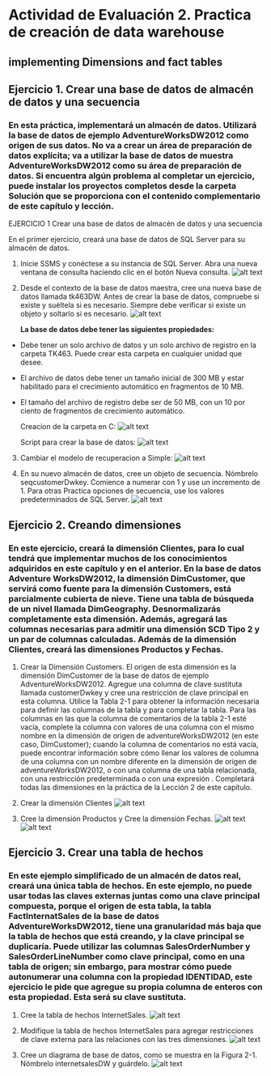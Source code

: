 # Actividad de Evaluación 2. Practica de creación de data warehouse

## implementing Dimensions and fact tables

## Ejercicio 1. Crear una base de datos de almacén de datos y una secuencia

### En esta práctica, implementará un almacén de datos. Utilizará la base de datos de ejemplo AdventureWorksDW2012 como origen de sus datos. No va a crear un área de preparación de datos explícita; va a utilizar la base de datos de muestra AdventureWorksDW2012 como su área de preparación de datos. Si encuentra algún problema al completar un ejercicio, puede instalar los proyectos completos desde la carpeta Solución que se proporciona con el contenido complementario de este capítulo y lección.

EJERCICIO 1 Crear una base de datos de almacén de datos y una secuencia

En el primer ejercicio, creará una base de datos de SQL Server para su almacén de datos.

1. Inicie SSMS y conéctese a su instancia de SQL Server. Abra una nueva ventana de consulta
haciendo clic en el botón Nueva consulta.
![alt text](image-2.png)

2. Desde el contexto de la base de datos maestra, cree una nueva base de datos llamada
tk463DW. Antes de crear la base de datos, compruebe si existe y suéltela si es necesario.
Siempre debe verificar si existe un objeto y soltarlo si es necesario. 
![alt text](image-3.png)

    **La base de datos debe tener las siguientes propiedades:**

*  Debe tener un solo archivo de datos y un solo archivo de registro en la carpeta
TK463. Puede crear esta carpeta en cualquier unidad que desee.

* El archivo de datos debe tener un tamaño inicial de 300 MB y estar habilitado para el crecimiento automático en fragmentos de 10 MB.

* El tamaño del archivo de registro debe ser de 50 MB, con un 10 por ciento de fragmentos de crecimiento automático.

    Creacion de la carpeta en C:
    ![alt text](image-5.png)

    Script para crear la base de datos:
    ![alt text](image-4.png)

3. Cambiar el modelo de recuperacion a Simple:
![alt text](image-6.png)

4. En su nuevo almacén de datos, cree un objeto de secuencia. Nómbrelo seqcustomerDwkey. Comience a numerar con 1 y use un incremento de 1. Para otras Practica opciones de secuencia, use los valores predeterminados de SQL Server. 
![alt text](image-7.png)

## Ejercicio 2. Creando dimensiones


### En este ejercicio, creará la dimensión Clientes, para lo cual tendrá que implementar muchos de los conocimientos adquiridos en este capítulo y en el anterior. En la base de datos Adventure WorksDW2012, la dimensión DimCustomer, que servirá como fuente para la dimensión Customers, está parcialmente cubierta de nieve. Tiene una tabla de búsqueda de un nivel llamada DimGeography. Desnormalizarás completamente esta dimensión. Además, agregará las columnas necesarias para admitir una dimensión SCD Tipo 2 y un par de columnas calculadas. Además de la dimensión Clientes, creará las dimensiones Productos y Fechas.

1. Crear la Dimensión Customers. El origen de esta dimensión es la dimensión DimCustomer
de la base de datos de ejemplo AdventureWorksDW2012. Agregue una columna de clave
sustituta llamada customerDwkey y cree una restricción de clave principal en esta
columna. Utilice la Tabla 2-1 para obtener la información necesaria para definir las
columnas de la tabla y para completar la tabla.
Para las columnas en las que la columna de comentarios de la tabla 2-1 esté vacía, complete la
columna con valores de una columna con el mismo nombre en la dimensión de origen de
adventureWorksDW2012 (en este caso, DimCustomer); cuando la columna de comentarios no
está vacía, puede encontrar información sobre cómo llenar los valores de columna de una
columna con un nombre diferente en la dimensión de origen de adventureWorksDW2012, o con
una columna de una tabla relacionada, con una restricción predeterminada o con una expresión .
Completará todas las dimensiones en la práctica de la Lección 2 de este capítulo.

2. Crear la dimensión Clientes
![alt text](image-8.png)

3. Cree la dimensión Productos y Cree la dimensión Fechas.
![alt text](image-9.png)
![alt text](image-10.png)

## Ejercicio 3. Crear una tabla de hechos

### En este ejemplo simplificado de un almacén de datos real, creará una única tabla de hechos. En este ejemplo, no puede usar todas las claves externas juntas como una clave principal compuesta, porque el origen de esta tabla, la tabla FactInternatSales de la base de datos AdventureWorksDW2012, tiene una granularidad más baja que la tabla de hechos que está creando, y la clave principal se duplicaría. Puede utilizar las columnas SalesOrderNumber y SalesOrderLineNumber como clave principal, como en una tabla de origen; sin embargo, para mostrar cómo puede autonumerar una columna con la propiedad IDENTIDAD, este ejercicio le pide que agregue su propia columna de enteros con esta propiedad. Esta será su clave sustituta.

1. Cree la tabla de hechos InternetSales.
![alt text](image-11.png)

2. Modifique la tabla de hechos InternetSales para agregar restricciones de clave externa para
las relaciones con las tres dimensiones. 
![alt text](image-12.png)

3. Cree un diagrama de base de datos, como se muestra en la Figura 2-1. Nómbrelo internetsalesDW y guárdelo.
![alt text](image-13.png)



